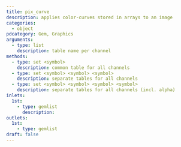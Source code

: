 ```yaml
---
title: pix_curve
description: applies color-curves stored in arrays to an image
categories:
  - object
pdcategory: Gem, Graphics
arguments:
  - type: list
    description: table name per channel
methods:
  - type: set <symbol>
    description: common table for all channels
  - type: set <symbol> <symbol> <symbol>
    description: separate tables for all channels
  - type: set <symbol> <symbol> <symbol> <symbol>
    description: separate tables for all channels (incl. alpha)
inlets:
  1st:
    - type: gemlist
      description:
outlets:
  1st:
    - type: gemlist
draft: false
---
```

